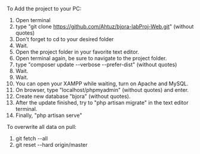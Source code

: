 To Add the project to your PC:

1. Open terminal
2. type "git clone https://github.com/Ahtuz/bjora-labProj-Web.git" (without quotes)
3. Don't forget to cd to your desired folder
4. Wait.
5. Open the project folder in your favorite text editor.
6. Open terminal again, be sure to navigate to the project folder.
7. type "composer update --verbose --prefer-dist" (without quotes)
8. Wait.
9. Wait.
10. You can open your XAMPP while waiting, turn on Apache and MySQL.
11. On browser, type "localhost/phpmyadmin" (without quotes) and enter.
12. Create new database "bjora" (without quotes).
13. After the update finished, try to "php artisan migrate" in the text editor terminal.
14. Finally, "php artisan serve"

To overwrite all data on pull:

1. git fetch --all
2. git reset --hard origin/master
